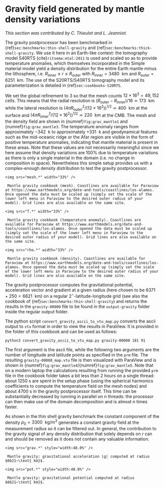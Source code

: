 # Gravity field generated by mantle density variations

*This section was contributed by C. Thieulot and L. Jeanniot.*

The gravity postprocessor has been benchmarked in
{ref}`sec:benchmarks:thin-shell-gravity` and
{ref}`sec:benchmarks:thick-shell-gravity`. We use it here in an Earth-like
context: the tomography model S40RTS {cite}`ritsema:etal:2011` is used and scaled
so as to provide temperature anomalies, which themselves incorporated in the
Simple material model yield a density distribution for the entire Earth mantle
minus the lithosphere, i.e.
$R_\text{inner} \leq r \leq R_\text{outer}$ with
$R_\text{inner}=3480~\text{ km}$ and
$R_\text{outer}=6251~\text{ km}$. The use of the S20RTS/S40RTS
tomography model and its parameterization is detailed in
{ref}`sec:cookbooks-S20RTS`.

We set the global refinement to 3 so that the mesh counts
$12\times 16^3=49,152$ cells. This means that the radial resolution is
$(R_\text{outer}-R_\text{inner})/16\simeq  173~\text{ km}$ while
the lateral resolution is
$(4\pi R_\text{outer}^2/(12\times 16^2))^{1/2} \simeq 400~\text{ km}$ at
the surface and
$(4\pi R_\text{inner}^2/(12\times 16^2))^{1/2} \simeq 220~\text{ km}$ at
the CMB. The mesh and the density field are shown in {numref}`fig:grav_mantle1` and {numref}`fig:grav_mantle3`.
The temperature anomaly ranges from approximately $-342~\text{ k}$ to
approximately $+331~\text{ k}$ and geodynamical features such as the
mid-oceanic ridge or the Afar region are visible in the form of positive
temperature anomalies, indicating that mantle material is present in these
areas. Note that these values are not necessarily meaningful since we here
assume that density variations are 100% due to temperature variations as there
is only a single material in the domain (i.e. no change in composition in
space). Nevertheless this simple setup provides us with a complex-enough
density distribution to test the gravity postprocessor.


```{figure-md} fig:grav_mantle1
<img src="mesh.*" width="33%" />

 Mantle gravity cookbook (mesh). Coastlines are available for Paraview at https://www.earthmodels.org/date-and-tools/coastlines/los-alamos. Once opened the data must be scaled up (simply set the scale of the lower left menu in Paraview to the desired outer radius of your model). Grid lines are also available on the same site.
```

```{figure-md} fig:grav_mantle2
<img src="T.*" width="33%" />

 Mantle gravity cookbook (temperature anomaly). Coastlines are available for Paraview at https://www.earthmodels.org/date-and-tools/coastlines/los-alamos. Once opened the data must be scaled up (simply set the scale of the lower left menu in Paraview to the desired outer radius of your model). Grid lines are also available on the same site.
```

```{figure-md} fig:grav_mantle3
<img src="rho.*" width="33%" />

 Mantle gravity cookbook (density). Coastlines are available for Paraview at https://www.earthmodels.org/date-and-tools/coastlines/los-alamos. Once opened the data must be scaled up (simply set the scale of the lower left menu in Paraview to the desired outer radius of your model). Grid lines are also available on the same site.
```

The gravity postprocessor computes the gravitational potential, acceleration
vector and gradient at a given radius (here chosen to be
$6371+250=6621~\text{ km}$) on a regular $2^\circ$-latitude-longitude grid
(see also the cookbook of
{ref}`sec:benchmarks:thin-shell-gravity`) and returns the
results in the `gravity-00000` file to be found in the `output-gravity` folder
inside the regular output folder.

The python script `convert_gravity_ascii_to_vtu_map.py` converts the ascii
output to `vtu` format in order to view the results in ParaView. It is
provided in the folder of this cookbook and can be used as follows:

```{code-block} ksh
python3 convert_gravity_ascii_to_vtu_map.py gravity-00000 181 91
```

The first argument is the ascii file, while the following two arguments are
the number of longitude and latitude points as specified in the `prm` file.
The resulting `gravity-00000_map.vtu` file is then visualized with ParaView
and is shown in {numref}`fig:grav_mantle4`/{numref}`fig:grav_mantle5`. Note that on a modern laptop the calculations
resulting from running the provided `prm` file in the cookbook folder takes a
bit less than 2 hours on a single thread: about 1250&nbsp;s are spent in the
setup phase (using the spherical harmonics coefficients to compute the
temperature field on the mesh nodes) and about 4700&nbsp;s in the gravity
postprocessor itself. This time can be substantially decreased by running in
parallel on $n$ threads: the processor can then make use of the domain
decomposition and is almost $n$ times faster.

As shown in the thin shell gravity benchmark the constant component of the
density $\rho_0=3300~\text{ kg}/\text{m}^3$ generates a constant gravity
field at the measurement radius so it can be filtered out. In general, the
contribution to the gravity signal of any density distribution that solely
depends on $r$ can and should be removed as it does not contain any valuable
information.


```{figure-md} fig:grav_mantle4
<img src="grav.*" style="width:48.0%" />

 Mantle gravity: gravitational acceleration |g| computed at radius $6621~\text{ km}$.
```

```{figure-md} fig:grav_mantle5
<img src="pot.*" style="width:48.0%" />

 Mantle gravity: gravitational potential computed at radius $6621~\text{ km}$.
```
